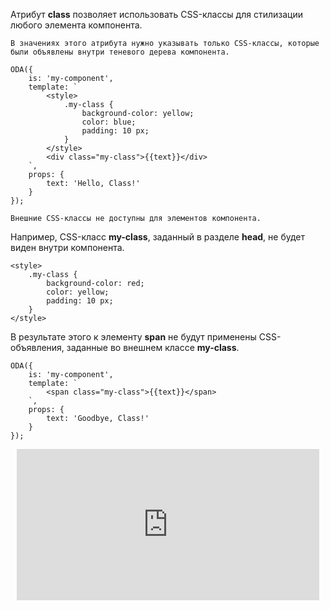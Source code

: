 Атрибут **class** позволяет использовать CSS-классы для стилизации любого элемента компонента.

```info_md
В значениях этого атрибута нужно указывать только CSS-классы, которые были объявлены внутри теневого дерева компонента.
```

```javascript_run_edit_[my-component.js]
ODA({
    is: 'my-component',
    template: `
        <style>
            .my-class {
                background-color: yellow;
                color: blue;
                padding: 10 px;
            }
        </style>
        <div class="my-class">{{text}}</div>
    `,
    props: {
        text: 'Hello, Class!'
    }
});
```

```warning_md
Внешние CSS-классы не доступны для элементов компонента.
```

Например, CSS-класс **my-class**, заданный в разделе **head**, не будет виден внутри компонента.

```xml_css_edit_[my-component.css]
<style>
    .my-class {
        background-color: red;
        color: yellow;
        padding: 10 px;
    }
</style>
```

В результате этого к элементу **span** не будут применены CSS-объявления, заданные во внешнем классе **my-class**.

```javascript_error_run_edit_[my-component.js]_{my-component.css}
ODA({
    is: 'my-component',
    template: `
        <span class="my-class">{{text}}</span>
    `,
    props: {
        text: 'Goodbye, Class!'
    }
});

```

<div style="position:relative;padding-bottom:48%; margin:10px">
    <iframe src="https://www.youtube.com/embed/egVMac3ccuY?start=0" frameborder="0" allow="accelerometer; autoplay; encrypted-media; gyroscope; picture-in-picture" allowfullscreen
    	style="position:absolute;width:100%;height:100%;"></iframe>
</div>
